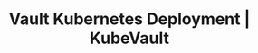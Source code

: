 ---
title: Vault Kubernetes Deployment | KubeVault
id: vault-kubernetes-deployment
type: "features"
layout: "features"
data: "data/products/kubevault/single-features-data/vault-kubernetes-deployment.json"
url: "/features/vault-kubernetes-deployment"
description: "Deploy TLS secured Vault Servers on Kubernetes using KubeVault. You can use cert-manager to manage VaultServer TLS or you can manage TLS with self-signed."
---